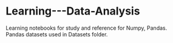 # Learning---Data-Analysis

Learning notebooks for study and reference for Numpy, Pandas.  
Pandas datasets used in Datasets folder.
